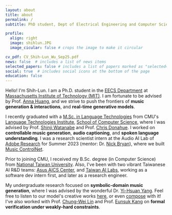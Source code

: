 ```yaml
---
layout: about
title: about
permalink: /
subtitle: PhD student, Dept of Electrical Engineering and Computer Science (EECS), MIT

profile:
  align: right
  image: shihlun.JPG
  image_cicular: false # crops the image to make it circular

cv_pdf: CV_Shih-Lun_Wu_Sep25.pdf
news: false  # includes a list of news items
selected_papers: false # includes a list of papers marked as "selected={true}"
social: true  # includes social icons at the bottom of the page
education: false
---
```

Hello! I'm Shih-Lun. I am a Ph.D. student in the [EECS Department](https://www.eecs.mit.edu) at [Massachusetts Institute of Technology (MIT)](https://www.mit.edu). I am fortunate to be advised by Prof. [Anna Huang](https://czhuang.github.io), and we strive to push the frontiers of <b>music generation & interactions</b>, and <b>real-time generative models</b>.

I recently graduated with a [M.Sc. in Language Technologies](https://lti.cs.cmu.edu/mlt/) from CMU's [Language Technologies Institute](https://www.lti.cs.cmu.edu/), [School of Computer Science](https://www.cs.cmu.edu/), where I was advised by Prof. [Shinji Watanabe](https://sites.google.com/view/shinjiwatanabe) and Prof. [Chris Donahue](https://chrisdonahue.com/). I worked on <b>controllable music generation</b>, <b>audio captioning</b>, and <b>spoken language understanding</b>. I was a research scientist intern at the Audio AI Lab of [Adobe Research](https://research.adobe.com/) for Summer 2023 (mentor: Dr. [Nick Bryan](https://ccrma.stanford.edu/~njb/)), where we built [Music ControlNet](https://musiccontrolnet.github.io/web/).

Prior to joining CMU, I received my B.Sc. degree (in Computer Science) from [National Taiwan University](https://www.ntu.edu.tw/english). Also, I've been with two vibrant Taiwanese AI R&D teams: [Asus AICS Center](https://aics.asus.com/home/), and [Taiwan AI Labs](https://ailabs.tw/), working as a software dev intern first, and later as a research engineer.

My undergraduate research focused on <b>symbolic-domain music generation</b>, where I was advised by the wonderful Dr. [Yi-Hsuan Yang](https://affige.github.io/). Feel free to listen to our model's creative works [here](https://slseanwu.github.io/site-musemorphose/), or even [compose](https://github.com/slSeanWU/jazz_transformer) with it! I've also worked with Prof. [Chung-Wei Lin](https://www.csie.ntu.edu.tw/~cwlin/) and Prof. [Eunsuk Kang](https://eskang.github.io/) on <b>formal verification under weakly-hard constraints</b>.
